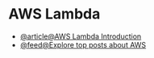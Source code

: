 # AWS Lambda

- [@article@AWS Lambda Introduction](https://docs.aws.amazon.com/lambda/latest/operatorguide/intro.html)
- [@feed@Explore top posts about AWS](https://app.daily.dev/tags/aws?ref=roadmapsh)

